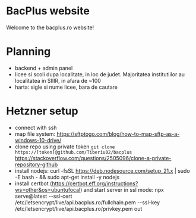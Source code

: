 # BacPlus website

Welcome to the bacplus.ro website!

# Planning

- backend + admin panel
- licee si scoli dupa localitate, in loc de judet. Majoritatea institutiilor au localitatea in SIIIR, in afara de ~100
- harta: sigle si nume licee, bara de cautare

# Hetzner setup

- connect with ssh
- map file system: https://sftptogo.com/blog/how-to-map-sftp-as-a-windows-10-drive/
- clone repo using private token `git clone https://[token]@github.com/Tiberiu02/bacplus` https://stackoverflow.com/questions/2505096/clone-a-private-repository-github
- install nodejs: curl -fsSL https://deb.nodesource.com/setup_21.x | sudo -E bash - && sudo apt-get install -y nodejs
- install certbot (https://certbot.eff.org/instructions?ws=other&os=ubuntufocal) and start server in ssl mode: npx serve@latest --ssl-cert /etc/letsencrypt/live/api.bacplus.ro/fullchain.pem --ssl-key /etc/letsencrypt/live/api.bacplus.ro/privkey.pem out
